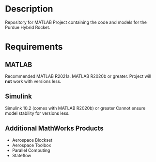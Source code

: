 # Description

Repository for MATLAB Project containing the code and models for the Purdue Hybrid Rocket.

# Requirements

## MATLAB

Recommended MATLAB R2021a.
MATLAB R2020b or greater.
Project will **not** work with versions less.

## Simulink

Simulink 10.2 (comes with MATLAB R2020b) or greater
Cannot ensure model stability for versions less.

## Additional MathWorks Products

 - Aerospace Blockset
 - Aerospace Toolbox
 - Parallel Computing
 - Stateflow
